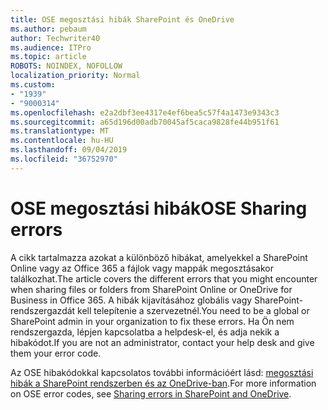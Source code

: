 ```yaml
---
title: OSE megosztási hibák SharePoint és OneDrive
ms.author: pebaum
author: Techwriter40
ms.audience: ITPro
ms.topic: article
ROBOTS: NOINDEX, NOFOLLOW
localization_priority: Normal
ms.custom:
- "1939"
- "9000314"
ms.openlocfilehash: e2a2dbf3ee4317e4ef6bea5c57f4a1473e9343c3
ms.sourcegitcommit: a65d196d00adb70045af5caca9828fe44b951f61
ms.translationtype: MT
ms.contentlocale: hu-HU
ms.lasthandoff: 09/04/2019
ms.locfileid: "36752970"
---
```

# <a name="ose-sharing-errors"></a><span data-ttu-id="d6d9b-102">OSE megosztási hibák</span><span class="sxs-lookup"><span data-stu-id="d6d9b-102">OSE Sharing errors</span></span>

<span data-ttu-id="d6d9b-103">A cikk tartalmazza azokat a különböző hibákat, amelyekkel a SharePoint Online vagy az Office 365 a fájlok vagy mappák megosztásakor találkozhat.</span><span class="sxs-lookup"><span data-stu-id="d6d9b-103">The article covers the different errors that you might encounter when sharing files or folders from SharePoint Online or OneDrive for Business in Office 365.</span></span> <span data-ttu-id="d6d9b-104">A hibák kijavításához globális vagy SharePoint-rendszergazdát kell telepítenie a szervezetnél.</span><span class="sxs-lookup"><span data-stu-id="d6d9b-104">You need to be a global or SharePoint admin in your organization to fix these errors.</span></span> <span data-ttu-id="d6d9b-105">Ha Ön nem rendszergazda, lépjen kapcsolatba a helpdesk-el, és adja nekik a hibakódot.</span><span class="sxs-lookup"><span data-stu-id="d6d9b-105">If you are not an administrator, contact your help desk and give them your error code.</span></span>

<span data-ttu-id="d6d9b-106">Az OSE hibakódokkal kapcsolatos további információért lásd: [megosztási hibák a SharePoint rendszerben és az OneDrive-ban](https://docs.microsoft.com/sharepoint/sharepoint-onedrive-error-message).</span><span class="sxs-lookup"><span data-stu-id="d6d9b-106">For more information on OSE error codes, see [Sharing errors in SharePoint and OneDrive](https://docs.microsoft.com/sharepoint/sharepoint-onedrive-error-message).</span></span>
